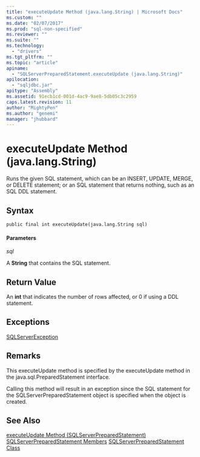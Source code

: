 ```yaml
---
title: "executeUpdate Method (java.lang.String) | Microsoft Docs"
ms.custom: ""
ms.date: "02/07/2017"
ms.prod: "sql-non-specified"
ms.reviewer: ""
ms.suite: ""
ms.technology: 
  - "drivers"
ms.tgt_pltfrm: ""
ms.topic: "article"
apiname: 
  - "SQLServerPreparedStatement.executeUpdate (java.lang.String)"
apilocation: 
  - "sqljdbc.jar"
apitype: "Assembly"
ms.assetid: 91ecb1cd-001d-4ac9-9ae8-5db05c3c2959
caps.latest.revision: 11
author: "MightyPen"
ms.author: "genemi"
manager: "jhubbard"
---
```

# executeUpdate Method (java.lang.String)

Runs the given SQL statement, which can be an INSERT, UPDATE, MERGE, or DELETE statement; or an SQL statement that returns nothing, such as an SQL DDL statement.

## Syntax

```
public final int executeUpdate(java.lang.String sql)
```

#### Parameters
*sql*

A **String** that contains the SQL statement.

## Return Value
An **int** that indicates the number of rows affected, or 0 if using a DDL statement.

## Exceptions
[SQLServerException](./sqlserverexception-class.md)

## Remarks
This executeUpdate method is specified by the executeUpdate method in the java.sql.PreparedStatement interface.

Calling this method will result in an exception since the SQL statement for the SQLServerPreparedStatement object is specified when the object is created.

## See Also
 [executeUpdate Method &#40;SQLServerPreparedStatement&#41;](./executeupdate-method-sqlserverpreparedstatement.md)
 [SQLServerPreparedStatement Members](./sqlserverpreparedstatement-members.md)
 [SQLServerPreparedStatement Class](./sqlserverpreparedstatement-class.md)
